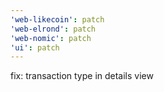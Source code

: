 ```yaml
---
'web-likecoin': patch
'web-elrond': patch
'web-nomic': patch
'ui': patch
---
```


fix: transaction type in details view
